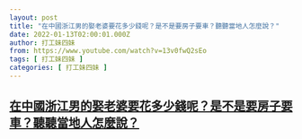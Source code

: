 ```yaml
---
layout: post
title: "在中國浙江男的娶老婆要花多少錢呢？是不是要房子要車？聽聽當地人怎麼說？"
date: 2022-01-13T02:00:01.000Z
author: 打工妹四妹
from: https://www.youtube.com/watch?v=13v0fwQ2sEo
tags: [ 打工妹四妹 ]
categories: [ 打工妹四妹 ]
---
```

<!--1642039201000-->
[在中國浙江男的娶老婆要花多少錢呢？是不是要房子要車？聽聽當地人怎麼說？](https://www.youtube.com/watch?v=13v0fwQ2sEo)
------

<div>

</div>
